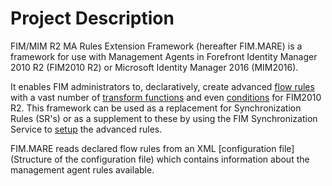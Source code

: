 # Project Description
FIM/MIM R2 MA Rules Extension Framework (hereafter FIM.MARE) is a framework for use with Management Agents in Forefront Identity Manager 2010 R2 (FIM2010 R2) or Microsoft Identity Manager 2016 (MIM2016). 

It enables FIM administrators to, declaratively, create advanced [flow rules](flow-rule) with a vast number of [transform functions](transforms) and even [conditions](conditions) for FIM2010 R2. This framework can be used as a replacement for Synchronization Rules (SR's) or as a supplement to these by using the FIM Synchronization Service to [setup](installing-and-configuring) the advanced rules.

FIM.MARE reads declared flow rules from an XML [configuration file](Structure of the configuration file) which contains information about the management agent rules available.